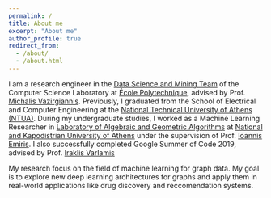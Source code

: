 ```yaml
---
permalink: /
title: About me
excerpt: "About me"
author_profile: true
redirect_from: 
  - /about/
  - /about.html
---
```

 
I am a research engineer in the [Data Science and Mining Team](http://www.lix.polytechnique.fr/dascim/) of the Computer Science Laboratory at [École Polytechnique](https://www.polytechnique.edu/en), advised by Prof. [Michalis Vazirgiannis](http://www.lix.polytechnique.fr/~mvazirg/). Previously, I graduated from the School of Electrical and Computer Engineering at the [National Technical University of Athens (NTUA)](https://www.ece.ntua.gr/en). During my undergraduate studies, I worked as a Machine Learning Researcher in [Laboratory of Algebraic and
Geometric Algorithms](http://erga.di.uoa.gr/) at [National and Kapodistrian University of Athens](https://www.di.uoa.gr/en) under the supervision of  Prof. [Ioannis Emiris](https://scholar.google.gr/citations?user=ZK6y-cIAAAAJ&hl=en). I also successfully completed Google Summer of Code 2019, advised by Prof. [Iraklis Varlamis](https://scholar.google.gr/citations?user=SUyTkTAAAAAJ&hl=en)

My research focus on the field of machine learning for graph data. My goal is to explore new deep learning architectures for graphs and apply them in real-world applications like drug discovery and reccomendation systems.



